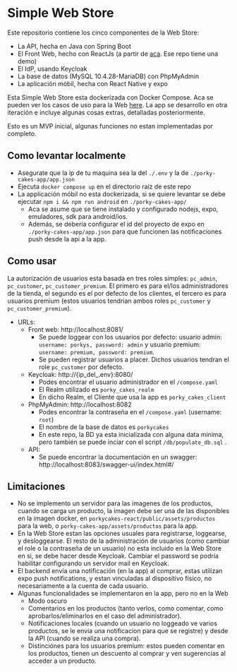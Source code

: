 # Simple Web Store <!-- https://github.com/SMati000/simple_web_store -->
Este repositorio contiene los cinco componentes de la Web Store:

- La API, hecha en Java con Spring Boot
- El Front Web, hecho con ReactJs (a partir de [aca](https://github.com/Kurtney21/hdev-web-store). Ese repo tiene una demo)
- El IdP, usando Keycloak
- La base de datos (MySQL 10.4.28-MariaDB) con PhpMyAdmin
- La aplicación móbil, hecha con React Native y expo

Esta Simple Web Store esta dockerizada con Docker Compose. Aca se pueden ver los casos de uso para la Web [here](./extras/use_cases.jpg). La app se desarrollo en otra iteración e incluye algunas cosas extras, detalladas posteriormente.

Esto es un MVP inicial, algunas funciones no estan implementadas por completo.

## Como levantar localmente
- Asegurate que la ip de tu maquina sea la del `./.env` y la de `./porky-cakes-app/app.json`
- Ejecuta `docker compose up` en el directorio raíz de este repo
- La applicación móbil no esta dockerizada, si se quiere levantar se debe ejecutar `npm i && npm run android` en `./porky-cakes-app/`
    - Aca se asume que se tiene instalado y configurado nodejs, expo, emuladores, sdk para android/ios.
    - Además, se debería configurar el id del proyecto de expo en `./porky-cakes-app/app.json` para que funcionen las notificaciones push desde la api a la app.

## Como usar
La autorización de usuarios esta basada en tres roles simples: `pc_admin`, `pc_customer`, `pc_customer_premium`. El primero es para el/los administradores de la tienda, el segundo es el por defecto de los clientes, el tercero es para usuarios premium (estos usuarios tendrian ambos roles `pc_customer` y `pc_customer_premium`).

- URLs:
    - Front web: http://localhost:8081/
        - Se puede loggear con los usuarios por defecto: usuario admin: `username: porkys, password: admin` y usuario premium: `username: premium, password: premium`.
        - Se pueden registrar usuarios a placer. Dichos usuarios tendran el role `pc_customer` por defecto.
    - Keycloak: http://{ip_del_.env}:8080/ 
        - Podes encontrar el usuario administrador en el `/compose.yaml`
        - El Realm utilizado es `porky_cakes_realm`
        - En dicho Realm, el Cliente que usa la app es `porky_cakes_client`
    - PhpMyAdmin: http://localhost:8082
        - Podes encontrar la contraseña en el `/compose.yaml` (username: `root`)
        - El nombre de la base de datos es `porkycakes`
        - En este repo, la BD ya esta inicializada con alguna data minima, pero también se puede inciar con el script `/db/populate_db.sql` .
    - API:
        - Se puede encontrar la documentación en un swagger: http://localhost:8083/swagger-ui/index.html#/

## Limitaciones
- No se implemento un servidor para las imagenes de los productos, cuando se carga un producto, la imagen debe ser una de las disponibles en la imagen docker, en `porkycakes-react/public/assets/productos` para la web, o `porky-cakes-app/assets/productos` para la app.
- En la Web Store estan las opciones usuales para registrarse, loggearse, y desloggearse. El resto de la administración de usuarios (como cambiar el role o la contraseña de un usuario) no esta incluido en la Web Store en si, se debe hacer desde Keycloak. Cambiar el password se podría habilitar configurando un servidor mail en Keycloak.
- El backend envía una notificación (en la app) al comprar, estas utilizan expo push notifications, y estan vinculadas al dispositivo físico, no necesariamente a la cuenta de cada usuario.
- Algunas funcionalidades se implementaron en la app, pero no en la Web
    - Modo oscuro
    - Comentarios en los productos (tanto verlos, como comentar, como aprobarlos/eliminarlos en el caso del administrador).
    - Notificaciones locales (cuando un usuario no loggeado ve varios productos, se le envia una notificacion para que se registre) y desde la API (cuando se realiza una compra).
    - Distinciónes para los usuarios premium: estos pueden comentar en los productos, tienen un descuento al comprar y ven sugerencias al acceder a un producto.